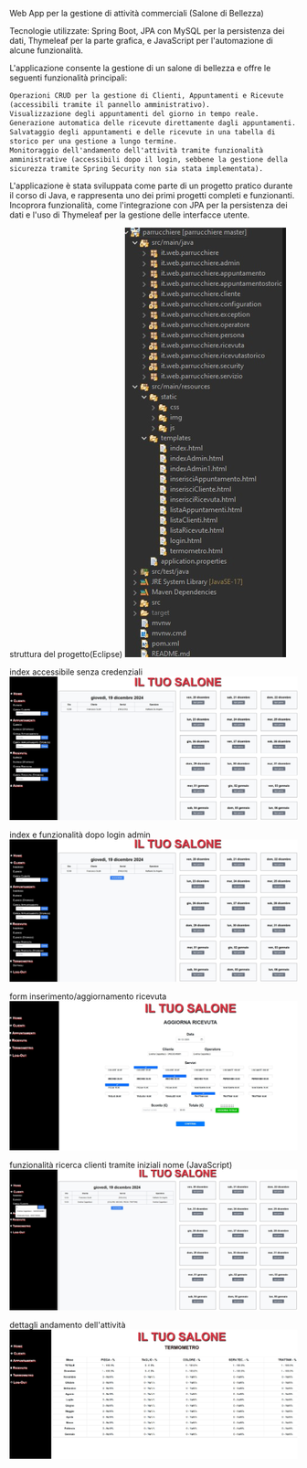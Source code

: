 Web App per la gestione di attività commerciali (Salone di Bellezza)

Tecnologie utilizzate: Spring Boot, JPA con MySQL per la persistenza dei dati, Thymeleaf per la parte grafica, e JavaScript per l'automazione di alcune funzionalità.

L'applicazione consente la gestione di un salone di bellezza e offre le seguenti funzionalità principali:

    Operazioni CRUD per la gestione di Clienti, Appuntamenti e Ricevute (accessibili tramite il pannello amministrativo).
    Visualizzazione degli appuntamenti del giorno in tempo reale.
    Generazione automatica delle ricevute direttamente dagli appuntamenti.
    Salvataggio degli appuntamenti e delle ricevute in una tabella di storico per una gestione a lungo termine.
    Monitoraggio dell'andamento dell'attività tramite funzionalità amministrative (accessibili dopo il login, sebbene la gestione della sicurezza tramite Spring Security non sia stata implementata).

L'applicazione è stata sviluppata come parte di un progetto pratico durante il corso di Java, e rappresenta uno dei primi progetti completi e funzionanti. Incoprora funzionalità, come l'integrazione con JPA per la persistenza dei dati e l'uso di Thymeleaf per la gestione delle interfacce utente.

struttura del progetto(Eclipse)
![index](src/main/resources/static/img/struttura.jpg)

index accessibile senza credenziali
![index](src/main/resources/static/img/index.jpg)

index e funzionalità dopo login admin
![index](src/main/resources/static/img/indexAdmin.jpg)

form inserimento/aggiornamento ricevuta
![index](src/main/resources/static/img/aggiornaRicevuta.jpg)

funzionalità ricerca clienti tramite iniziali nome (JavaScript)
![index](src/main/resources/static/img/ricercaCliente.jpg)

dettagli andamento dell'attività
![index](src/main/resources/static/img/temometroSalone.jpg)
